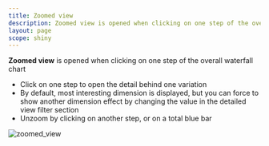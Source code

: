 ```yaml
---
title: Zoomed view
description: Zoomed view is opened when clicking on one step of the overall waterfall chart.
layout: page
scope: shiny
---
```


**Zoomed view** is opened when clicking on one step of the overall waterfall chart

* Click on one step to open the detail behind one variation
* By default, most interesting dimension is displayed, but you can force to show another dimension effect by changing the value in the detailed view filter section
* Unzoom by clicking on another step, or on a total blue bar

![zoomed_view]({{site.url}}/{{site.baseurl}}/core_app/compare/web_application/dashboard/waterfall/chart/images/1_Zoomed-view-detailed.gif)
